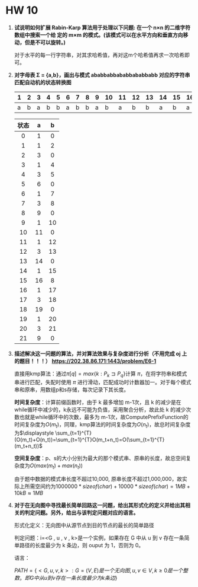 # HW 10



1. **试说明如何扩展 Rabin-Karp 算法用于处理以下问题: 在一个 n×n 的二维字符数组中搜索一个给 定的 m×m 的模式。(该模式可以在水平方向和垂直方向移动，但是不可以旋转。)** 

   对于水平的每一行字符串，对其求哈希值，再对这m个哈希值再求一次哈希即可。

   

2. **对字母表 Σ = {a,b}，画出与模式 ababbabbababbababbabb 对应的字符串匹配自动机的状态转换图**

   | 1    | 2    | 3    | 4    | 5    | 6    | 7    | 8    | 9    | 10   | 11   | 12   | 13   | 14   | 15   | 16   | 17   | 18   | 19   | 20   | 21   |
   | ---- | ---- | ---- | ---- | ---- | ---- | ---- | ---- | ---- | ---- | ---- | ---- | ---- | ---- | ---- | ---- | ---- | ---- | ---- | ---- | ---- |
   | a    | b    | a    | b    | b    | a    | b    | b    | a    | b    | a    | b    | b    | a    | b    | a    | b    | b    | a    | b    | b    |

   | 状态 |  a   |  b   |
   | :--: | :--: | :--: |
   |  0   |  1   |  0   |
   |  1   |  1   |  2   |
   |  2   |  3   |  0   |
   |  3   |  1   |  4   |
   |  4   |  3   |  5   |
   |  5   |  6   |  0   |
   |  6   |  1   |  7   |
   |  7   |  3   |  8   |
   |  8   |  9   |  0   |
   |  9   |  1   |  10  |
   |  10  |  11  |  0   |
   |  11  |  1   |  12  |
   |  12  |  3   |  13  |
   |  13  |  14  |  0   |
   |  14  |  1   |  15  |
   |  15  |  16  |  8   |
   |  16  |  1   |  17  |
   |  17  |  3   |  18  |
   |  18  |  19  |  0   |
   |  19  |  1   |  20  |
   |  20  |  3   |  21  |
   |  21  |  9   |  0   |

   

3. **描述解决这一问题的算法，并对算法效果与复杂度进行分析（不用完成 oj 上的题目！！！） https://202.38.86.171:1443/problem/E6-1** 

   直接用kmp算法：通过$\pi[q]=max\{k:P_k\sqsupset P_q\}$计算 $\pi$，在将字符串和模式串进行匹配，失配时使用 $\pi$ 进行滑动，匹配成功时计数器加一。对于每个模式串和原串，用数组p和s存储，每次记录下其长度。

   

   **时间复杂度**：计算前缀函数时，由于 k 最多增加 m-1次，且 k 的减少是在while循环中减少的，k永远不可能为负值，采用聚合分析，故此处 k 的减少次数也就是while循环中的次数，最多为 m-1次，故ComputePrefixFunction的时间复杂度为$O(m_t)$，同理，kmp算法的时间复杂度为$O(n_t)$，故总时间复杂度为$\displaystyle \sum_{t=1}^{T}(O(m_t)+O(n_t))=\sum_{t=1}^{T}O(m_t+n_t)=O(\sum_{t=1}^{T}(m_t+n_t))$

   **空间复杂度**：p、s的大小分别为最大的那个模式串、原串的长度，故总空间复杂度为$O(max(m_t)+max(n_t))$

   由于题中数据的模式串长度不超过10,000, 原串长度不超过1,000,000，故实际上所需空间约为$1000000*sizeof(char)+10000*sizeof(char)=1MB+10kB\approx 1MB$

   

4. **对于在无向图中寻找最长简单回路这一问题，给出其形式化的定义并给出其相关的判定问题。另外，给出与该判定问题对应的语言。**

   形式化定义：无向图中从源节点到目的节点的最长的简单路径

   判定问题：i=<G , u , v , k>是一个实例，如果存在 G 中从 u 到 v 存在一条简单路径的长度最少为 k 条边，则 ouput 为 1，否则为 0。

   语言：

   $PATH=\{<G,u,v,k> : G=(V,E)是一个无向图,u,v\in V,k\geq 0是一个整数，即G中从u到v存在一条长度最少为k条边\}$

